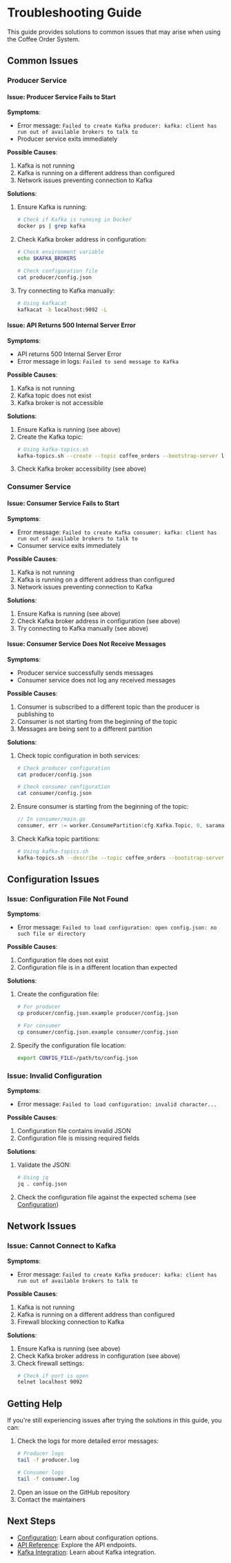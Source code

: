 # Troubleshooting Guide

This guide provides solutions to common issues that may arise when using the Coffee Order System.

## Common Issues

### Producer Service

#### Issue: Producer Service Fails to Start

**Symptoms**:
- Error message: `Failed to create Kafka producer: kafka: client has run out of available brokers to talk to`
- Producer service exits immediately

**Possible Causes**:
1. Kafka is not running
2. Kafka is running on a different address than configured
3. Network issues preventing connection to Kafka

**Solutions**:
1. Ensure Kafka is running:
   ```bash
   # Check if Kafka is running in Docker
   docker ps | grep kafka
   ```
2. Check Kafka broker address in configuration:
   ```bash
   # Check environment variable
   echo $KAFKA_BROKERS
   
   # Check configuration file
   cat producer/config.json
   ```
3. Try connecting to Kafka manually:
   ```bash
   # Using kafkacat
   kafkacat -b localhost:9092 -L
   ```

#### Issue: API Returns 500 Internal Server Error

**Symptoms**:
- API returns 500 Internal Server Error
- Error message in logs: `Failed to send message to Kafka`

**Possible Causes**:
1. Kafka is not running
2. Kafka topic does not exist
3. Kafka broker is not accessible

**Solutions**:
1. Ensure Kafka is running (see above)
2. Create the Kafka topic:
   ```bash
   # Using kafka-topics.sh
   kafka-topics.sh --create --topic coffee_orders --bootstrap-server localhost:9092 --partitions 1 --replication-factor 1
   ```
3. Check Kafka broker accessibility (see above)

### Consumer Service

#### Issue: Consumer Service Fails to Start

**Symptoms**:
- Error message: `Failed to create Kafka consumer: kafka: client has run out of available brokers to talk to`
- Consumer service exits immediately

**Possible Causes**:
1. Kafka is not running
2. Kafka is running on a different address than configured
3. Network issues preventing connection to Kafka

**Solutions**:
1. Ensure Kafka is running (see above)
2. Check Kafka broker address in configuration (see above)
3. Try connecting to Kafka manually (see above)

#### Issue: Consumer Service Does Not Receive Messages

**Symptoms**:
- Producer service successfully sends messages
- Consumer service does not log any received messages

**Possible Causes**:
1. Consumer is subscribed to a different topic than the producer is publishing to
2. Consumer is not starting from the beginning of the topic
3. Messages are being sent to a different partition

**Solutions**:
1. Check topic configuration in both services:
   ```bash
   # Check producer configuration
   cat producer/config.json
   
   # Check consumer configuration
   cat consumer/config.json
   ```
2. Ensure consumer is starting from the beginning of the topic:
   ```go
   // In consumer/main.go
   consumer, err := worker.ConsumePartition(cfg.Kafka.Topic, 0, sarama.OffsetOldest)
   ```
3. Check Kafka topic partitions:
   ```bash
   # Using kafka-topics.sh
   kafka-topics.sh --describe --topic coffee_orders --bootstrap-server localhost:9092
   ```

## Configuration Issues

### Issue: Configuration File Not Found

**Symptoms**:
- Error message: `Failed to load configuration: open config.json: no such file or directory`

**Possible Causes**:
1. Configuration file does not exist
2. Configuration file is in a different location than expected

**Solutions**:
1. Create the configuration file:
   ```bash
   # For producer
   cp producer/config.json.example producer/config.json
   
   # For consumer
   cp consumer/config.json.example consumer/config.json
   ```
2. Specify the configuration file location:
   ```bash
   export CONFIG_FILE=/path/to/config.json
   ```

### Issue: Invalid Configuration

**Symptoms**:
- Error message: `Failed to load configuration: invalid character...`

**Possible Causes**:
1. Configuration file contains invalid JSON
2. Configuration file is missing required fields

**Solutions**:
1. Validate the JSON:
   ```bash
   # Using jq
   jq . config.json
   ```
2. Check the configuration file against the expected schema (see [Configuration](configuration.md))

## Network Issues

### Issue: Cannot Connect to Kafka

**Symptoms**:
- Error message: `Failed to create Kafka producer: kafka: client has run out of available brokers to talk to`

**Possible Causes**:
1. Kafka is not running
2. Kafka is running on a different address than configured
3. Firewall blocking connection to Kafka

**Solutions**:
1. Ensure Kafka is running (see above)
2. Check Kafka broker address in configuration (see above)
3. Check firewall settings:
   ```bash
   # Check if port is open
   telnet localhost 9092
   ```

## Getting Help

If you're still experiencing issues after trying the solutions in this guide, you can:

1. Check the logs for more detailed error messages:
   ```bash
   # Producer logs
   tail -f producer.log
   
   # Consumer logs
   tail -f consumer.log
   ```
2. Open an issue on the GitHub repository
3. Contact the maintainers

## Next Steps

- [Configuration](configuration.md): Learn about configuration options.
- [API Reference](api-reference.md): Explore the API endpoints.
- [Kafka Integration](kafka-integration.md): Learn about Kafka integration.
